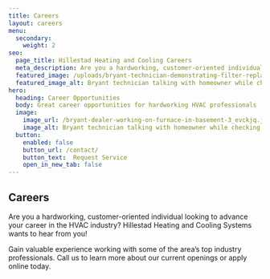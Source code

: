 ```yaml
---
title: Careers
layout: careers
menu:
  secondary:
    weight: 2
seo:
  page_title: Hillestad Heating and Cooling Careers
  meta_description: Are you a hardworking, customer-oriented individual looking to advance your career in the HVAC industry? Hillestad wants to hear from you!
  featured_image: /uploads/bryant-technician-demonstrating-filter-replacement-1000.jpg
  featured_image_alt: Bryant technician talking with homeowner while checking air filter and furnace
hero: 
  heading: Career Opportunities
  body: Great career opportunities for hardworking HVAC professionals
  image: 
    image_url: /bryant-dealer-working-on-furnace-in-basement-3_evckjq.jpg
    image_alt: Bryant technician talking with homeowner while checking air filter and furnace
  button:
    enabled: false
    button_url: /contact/ 
    button_text:  Request Service
    open_in_new_tab: false
---
```


## Careers

Are you a hardworking, customer-oriented individual looking to advance your career in the HVAC industry? Hillestad Heating and Cooling Systems wants to hear from you!

Gain valuable experience working with some of the area’s top industry professionals. Call us to learn more about our current openings or apply online today.